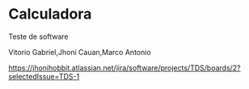 # Calculadora
Teste de software

Vitorio Gabriel,Jhoni Cauan,Marco Antonio

https://jhonihobbit.atlassian.net/jira/software/projects/TDS/boards/2?selectedIssue=TDS-1
